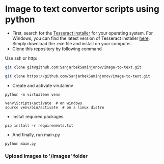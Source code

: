 # Image to text convertor scripts using python

- First, search for the [Tesseract installer](https://tesseract-ocr.github.io/tessdoc/Installation.html) for your operating system. For Windows, you can find the latest version of Tesseract installer [here](https://github.com/UB-Mannheim/tesseract/wiki). Simply download the .exe file and install on your computer.
- Clone this repository by following command

Use ssh or http:

```bash
git clone git@github.com:SanjarbekSaminjonov/image-to-text.git
```

```bash
git clone https://github.com/SanjarbekSaminjonov/image-to-text.git
```

- Create and activate virutalenv

```
python -m virtualenv venv
```

```
venv\Scripts\activate  # on windows
source venv/bin/activate  # on a linux distro
```

- Install required packages

```
pip install -r requirements.txt
```

- And finally, run main.py

```
python main.py
```

### Upload images to '/images' folder
